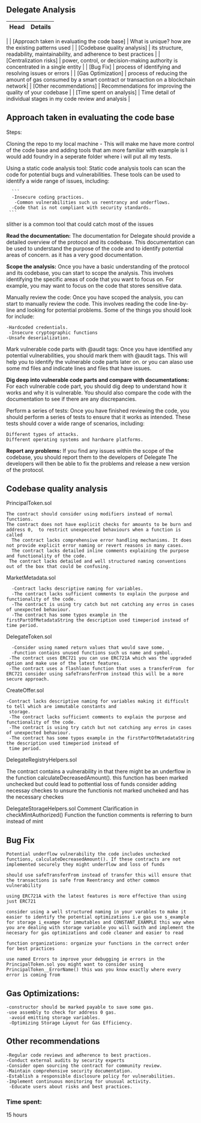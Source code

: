 ## Delegate Analysis

| Head | Details |
|-------|-------|
|
| [Approach taken in evaluating the code base]   | What is unique? how are the existing patterns used |
| [Codebase quality analysis]   | its structure, readability, maintainability, and adherence to best practices |
| [Centralization risks]   | power, control, or decision-making authority is concentrated in a single entity |
| [Bug Fix]   | process of identifying and resolving issues or errors |
| [Gas Optimization]   | process of reducing the amount of gas consumed by a smart contract or transaction on a blockchain network|
| [Other recommendations]   | Recommendations for improving the quality of your codebase |
| [Time spent on analysis]   | Time detail of individual stages in my code review and analysis |


Approach taken in evaluating the code base
-----------------------------------------------

Steps:


Cloning the repo to my local machine - This will make me have more control of the code base and adding tools that am more familiar with example is I would add foundry in a seperate folder where i will put all my tests.


Using a static code analysis tool: Static code analysis tools can scan the code for potential bugs and vulnerabilities. These tools can be used to identify a wide range of issues, including:

      ```
      -Insecure coding practices.
       -Common vulnerabilities such us reentrancy and underflows.
      -Code that is not compliant with security standards.
     ```

 slither is a common tool that could catch most of the issues

 **Read the documentation:** The documentation for Delegate should provide a detailed overview of the protocol and its codebase. This documentation can be used to understand the purpose of the code and to identify potential areas of concern. as it has a very good documentation.

 **Scope the analysis:** Once you have a basic understanding of the protocol and its codebase, you can start to scope the analysis. This involves identifying the specific areas of code that you want to focus on. For example, you may want to focus on the code that stores sensitive data.

 Manually review the code: Once you have scoped the analysis, you can start to manually review the code. This involves reading the code line-by-line and looking for potential problems. Some of the things you should look for include:

 ```
 -Hardcoded credentials.
  -Insecure cryptographic functions
 -Unsafe deserialization.
```

Mark vulnerable code parts with @audit tags: Once you have identified any potential vulnerabilities, you should mark them with @audit tags. This will help you to identify the vulnerable code parts later on. or you can alaso use some md files and indicate lines and files that have issues.

**Dig deep into vulnerable code parts and compare with documentations:** For each vulnerable code part, you should dig deep to understand how it works and why it is vulnerable. You should also compare the code with the documentation to see if there are any discrepancies.

Perform a series of tests: Once you have finished reviewing the code, you should perform a series of tests to ensure that it works as intended. These tests should cover a wide range of scenarios, including:

 ```
 Different types of attacks.
 Different operating systems and hardware platforms.
```

**Report any problems:** If you find any issues within the scope of the  codebase, you should report them to the developers of Delegate The developers will then be able to fix the problems and release a new version of the protocol.

**Codebase quality analysis**
----------------------------------

PrincipalToken.sol

```
The contract should consider using modifiers instead of normal functions.
The contract does not have explicit checks for amounts to be burn and address 0,  to restrict unexpeceted behaviours when a function is called
  The contract lacks comprehensive error handling mechanisms. It does not provide explicit error naming or revert reasons in many cases.
  The contract lacks detailed inline comments explaining the purpose and functionality of the code.
 The contract lacks detailed and well structured naming conventions out of the box that could be confusing.
```
MarketMetadata.sol

```
  -Contract lacks descriptive naming for variables.
  -The contract lacks sufficient comments to explain the purpose and functionality of the code.
  -The contract is using try catch but not catching any erros in cases of unexpected behaviour.
  -The contract has some typos example in the firstPartOfMetadataString the description used timeperiod instead of time period.
```
DelegateToken.sol

```
  -Consider using named return values that would save some.
  -Function contains unused functions such us name and symbol.
 -The contract uses ERC721 you can use ERC721A which was the upgraded option and make use of the latest features.
 -The contract uses a flashloan function that uses a transferFrom  for ERC721 consider using safeTransferFrom instead this will be a more secure approach.
```

CreateOffer.sol

```
-Contract lacks descriptive naming for variables making it difficult to tell which are immutable constants and 
 storage.
 -The contract lacks sufficient comments to explain the purpose and functionality of the code.
 -The contract is using try catch but not catching any erros in cases of unexpected behaviour.
 -The contract has some typos example in the firstPartOfMetadataString the description used timeperiod instead of 
 time period.
```

DelegateRegistryHelpers.sol

The contract contains a vulnerability in that there might be an underflow in the function calculateDecreasedAmount(). this function has been marked unchecked but could lead to pottential loss of funds consider adding necessay checkes to unsure the functionis not marked uncheked and has the necessary checkes

DelegateStorageHelpers.sol
Comment Clarification in checkMintAuthorized() Function the function comments is referring to burn instead of mint


Bug Fix
--------------
```
Potential underflow vulnerability the code includes unchecked functions, calculateDecreasedAmount(). If these contracts are not implemented securely they might underflow and loss of funds
 
should use safeTransferFrom instead of transfer this will ensure that the transactions is safe from Reentrancy and other common vulnerability

using ERC721A with the latest features is more effective than using just ERC721

consider using a well structured naming in your varables to make it easier to identify the potential optimizations i.e gas use s_example for storage i_exampe for immutables and CONSTANT_EXAMPLE this way when you are dealing with storage variable you will swith and implement the necesary for gas optimizations and code cleaner and easier to read

function organizations: organize your functions in the correct order for best practices

use named Errors to improve your debugging ie errors in the PrincipalToken.sol you might want to consider using PrincipalToken__ErrorName() this was you know exactly where every error is coming from
```
**Gas Optimizations:**
-----------------------
```
-constructor should be marked payable to save some gas.
-use assembly to check for address 0 gas.
 -avoid emitting storage variables.
 -Optimizing Storage Layout for Gas Efficiency.
```

**Other recommendations**
-------------------------------
```
-Regular code reviews and adherence to best practices.
-Conduct external audits by security experts
-Consider open sourcing the contract for community review.
-Maintain comprehensive security documentation.
-Establish a responsible disclosure policy for vulnerabilities.
-Implement continuous monitoring for unusual activity.
 -Educate users about risks and best practices.
```

### Time spent:
15 hours